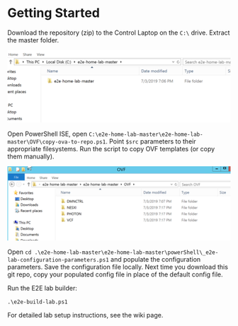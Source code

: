 # Getting Started
Download the repository (zip) to the Control Laptop on the `C:\` drive. Extract the master folder. 

![](https://github.com/boconnor2017/e2e-home-lab/blob/master/img/getting_started_001.PNG)

Open PowerShell ISE, open `C:\e2e-home-lab-master\e2e-home-lab-master\OVF\copy-ova-to-repo.ps1`. Point `$src` parameters to their appropriate filesystems. Run the script to copy OVF templates (or copy them manually). 

![](https://github.com/boconnor2017/e2e-home-lab/blob/master/img/getting_started_002.PNG)

Open `cd .\e2e-home-lab-master\e2e-home-lab-master\powerShell\_e2e-lab-configuration-parameters.ps1` and populate the configuration parameters. Save the configuration file locally. Next time you download this git repo, copy your populated config file in place of the default config file. 

Run the E2E lab builder:
```
.\e2e-build-lab.ps1
```

For detailed lab setup instructions, see the wiki page. 
